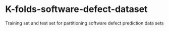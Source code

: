 # K-folds-software-defect-dataset
Training set and test set for partitioning software defect prediction data sets
